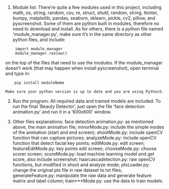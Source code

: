 1. Module list: 
	There’re quite a few modules used in this project, including math, os, string, random, csv, re, struct, shutil, random, string, tkinter, bumpy, matplotlib, pandas, seaborn, sklearn, pickle, cv2, pillow, and pyscreenshot. Some of them are python built in modules, therefore no need to download and install. As for others, there is a python file named ‘module_manager.py’, make sure it’s in the same directory as other python files, and include:

		import module_manager
		module_manager.review()

on the top of the files that need to use the modules. If the module_manager doesn’t work (that may happen when install pyscreenshot), open terminal and type in:

		pip install moduleName

	Make sure your python version is up to date and you are using Python3.

2. Run the program:
	All required data and trained models are included. To run the final ‘Beauty Detector’, just open the file ‘face detection animation.py’ and run it in a ‘600x600’ window. 

3. Other files explanations:
	face detection animation.py: as mentioned above, the main animation file;
	minorMode.py: include the simple modes of the animation (start and end screen);
	shootMode.py: include openCV function that can capture pictures;
	analyzeMode.py: include openCV function that detect facial key points;
	editMode.py: edit screen;
	featureEditMode.py: key points edit screen;
	chooseMode.py: choose scorer screen;
	scoreMode.py: load machine learning model and get score, also include screenshot;
	haarcascadetection.py: raw openCV functions, but modified in shoot and analyze mode;
	ptsLoader.py: change the original pts file in raw dataset to txt files;
	generateFeature.py: manipulate the raw data and generate feature matrix and label column;
	train***Mode.py: use the data to train models.
